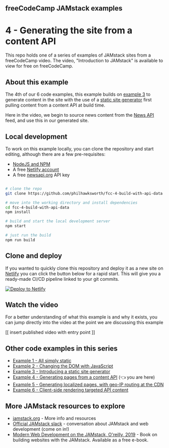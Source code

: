 ## freeCodeCamp JAMstack examples

# 4 - Generating the site from a content API

This repo holds one of a series of examples of JAMstack sites from a freeCodeCamp video. The video, "Introduction to JAMstack" is available to view for free on freeCodeCamp.

## About this example

The 4th of our 6 code examples, this example builds on [example 3](https://findthat.at/jamstack/ex3) to generate content in the site with the use of a [static site generator](https://staticgen.com?utm_source=github&utm_medium=fcc-examples-pnh&utm_campaign=devex) first pulling content from a content API at build time.

Here in the video, we begin to source news content from the [News API](https://newsapi.org/) feed, and use this in our generated site.

## Local development

To work on this example locally, you can clone the repository and start editing, although there are a few pre-requisites:

- [NodeJS and NPM](https://nodejs.org/)
- A free [Netlify account](https://www.netlify.com?utm_source=github&utm_medium=fcc-examples-pnh&utm_campaign=devex)
- A free [newsapi.org](https://newsapi.org/) API key

```bash

# clone the repo
git clone https://github.com/philhawksworth/fcc-4-build-with-api-data

# move into the working directory and install dependencies
cd fcc-4-build-with-api-data
npm install

# build and start the local development server
npm start

# just run the build
npm run build

```

## Clone and deploy

If you wanted to quickly clone this repository and deploy it as a new site on [Netlify](https://www.netlify.com?utm_source=github&utm_medium=fcc-examples-pnh&utm_campaign=devex) you can click the button below for a rapid start. This will give you a ready-made CI/CD pipeline linked to your git commits.

[![Deploy to Netlify](https://www.netlify.com/img/deploy/button.svg)](https://app.netlify.com/start/deploy?repository=https://github.com/philhawksworth/fcc-4-build-with-api-data)



## Watch the video

For a better understanding of what this example is and why it exists, you can jump directly into the video at the point we are discussing this example

[[ insert published video with entry point ]]


## Other code examples in this series

- [Example 1 - All simply static](https://findthat.at/jamstack/ex1)
- [Example 2 - Changing the DOM with JavaScript](https://findthat.at/jamstack/ex2)
- [Example 3 - Introducing a static site generator](https://findthat.at/jamstack/ex3)
- [Example 4 - Generating pages from a content API](https://findthat.at/jamstack/ex4) (👈 you are here)
- [Example 5 - Generating localized pages, with geo-IP routing at the CDN](https://findthat.at/jamstack/ex5)
- [Example 6 - Client-side rendering targeted API content](https://findthat.at/jamstack/ex6)


## More JAMstack resources to explore

- [jamstack.org](https://jamstack.org?utm_source=github&utm_medium=fcc-examples-pnh&utm_campaign=devex) - More info and resources
- [Official JAMstack slack](https://jamstack.org/slack) - conversation about JAMstack and web development (come on in!)
- [Modern Web Development on the JAMstack, O'reilly, 2019](https://findthat.at/jamstack/book) - Book on building websites with the JAMstack. Available as a free e-book.
